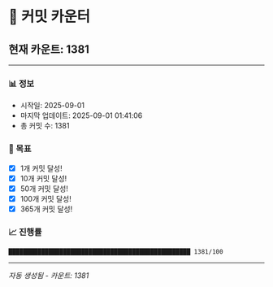 # 🔢 커밋 카운터

## 현재 카운트: 1381

---

### 📊 정보
- 시작일: 2025-09-01
- 마지막 업데이트: 2025-09-01 01:41:06
- 총 커밋 수: 1381

### 🎯 목표
- [x] 1개 커밋 달성!
- [x] 10개 커밋 달성!
- [x] 50개 커밋 달성!
- [x] 100개 커밋 달성!
- [x] 365개 커밋 달성!

### 📈 진행률
```
██████████████████████████████████████████████████ 1381/100
```

---
*자동 생성됨 - 카운트: 1381*
